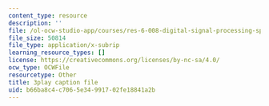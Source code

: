 ```yaml
---
content_type: resource
description: ''
file: /ol-ocw-studio-app/courses/res-6-008-digital-signal-processing-spring-2011/b66ba8c4c7065e34991702fe18841a2b_xRLaQ4My3ms.vtt
file_size: 50814
file_type: application/x-subrip
learning_resource_types: []
license: https://creativecommons.org/licenses/by-nc-sa/4.0/
ocw_type: OCWFile
resourcetype: Other
title: 3play caption file
uid: b66ba8c4-c706-5e34-9917-02fe18841a2b
---
```

